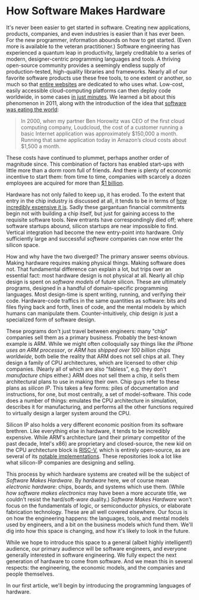 
# How Software Makes Hardware 

It's never been easier to get started in software.  Creating new applications, products, companies, and even industries is easier than it has ever been.  For the new programmer, information abounds on how to get started.  (Even more is available to the veteran practitioner.)  Software engineering has experienced a quantum leap in productivity, largely creditable to a series of modern, designer-centric programming languages and tools.  A thriving open-source community provides a seemingly endless supply of production-tested, high-quality libraries and frameworks.  Nearly all of our favorite software products use these free tools, to one extent or another, so much so that [entire websites](https://stackshare.io/) are dedicated to who uses what.  Low-cost, easily accessible cloud-computing platforms can then deploy code worldwide, in some cases [in just minutes](https://medium.com/google-cloud/deploying-a-python-serverless-function-in-minutes-with-gcp-19dd07e19824).  We learned a bit about this phenomenon in 2011, along with the introduction of the idea that [software was eating the world](https://a16z.com/2011/08/20/why-software-is-eating-the-world/): 

> In 2000, when my partner Ben Horowitz was CEO of the first cloud computing company, Loudcloud, the cost of a customer running a basic Internet application was approximately $150,000 a month. Running that same application today in Amazon’s cloud costs about $1,500 a month.

These costs have continued to plummet, perhaps another order of magnitude since. This combination of factors has enabled start-ups with little more than a dorm room full of friends.  And there is plenty of economic incentive to start them: from time to time, companies with scarcely a dozen employees are acquired for more than [$1 billion](https://www.businessinsider.com/instagram-employees-and-investors-2012-4?IR=T).

Hardware has not only failed to keep up, it has eroded.  To the extent that entry in the chip industry is discussed at all, it tends to be in terms of [how incredibly expensive it is](https://www.reuters.com/article/tsmc-investment/tsmc-says-latest-chip-plant-will-cost-around-20-bln-idUSL3N1O737Z).  Sadly these gargantuan financial commitments begin not with building a chip itself, but just for gaining access to the requisite software tools.  New entrants have correspondingly died off; where software startups abound, silicon startups are near impossible to find.  Vertical integration had become the new entry-point into hardware.  Only sufficiently large and successful *software* companies can now enter the silicon space. 

How and why have the two diverged?  The primary answer seems obvious.  Making hardware requires making physical things.  Making software does not.  That fundamental difference can explain a lot, but trips over an essential fact: most hardware design is not physical at all.  Nearly all chip design is spent on *software models* of future silicon.  These are ultimately programs, designed in a handful of domain-specific programming languages.  Most design-time is spent writing, running, and verifying their code.  Hardware-code traffics in the same quantities as software: bits and files flying back and forth, lines of code, and the mental models by which humans can manipulate them.  Counter-intuitively, chip design *is* just a specialized form of software design.  

These programs don't just travel between engineers: many "chip" companies sell them as a primary business.  Probably the best-known example is ARM.  While we might often colloquially say things like *the iPhone uses an ARM processor*, or *ARM has shipped over 100 billion chips worldwide*, both belie the reality that ARM does not sell chips at all.  They design a family of CPU architectures, which are licensed to other chip companies.  (Nearly all of which are also "fabless", e.g. they don't *manufacture* chips either.)  ARM does not sell them a chip, it sells them architectural plans to use in making their own.  Chip guys refer to these plans as *silicon IP*.  This takes a few forms: piles of documentation and instructions, for one, but most centrally, a set of model-software.  This code does a number of things: emulates the CPU architecture in simulation, describes it for manufacturing, and performs all the other functions required to virtually design a larger system around the CPU.  

Silicon IP also holds a very different economic position from its software brethren.  Like everything else in hardware, it tends to be incredibly expensive.  While ARM's architecture (and their primary competitor of the past decade, Intel's x86) are proprietary and closed-source, the new kid on the CPU architecture block is [RISC-V](https://github.com/riscv), which is entirely open-source, as are several of its [notable implementations](https://github.com/riscv-boom/riscv-boom).  These repositories look a lot like what silicon-IP companies are  designing and selling. 

This process by which hardware systems are created will be the subject of *Software Makes Hardware*.  By *hardware* here, we of course mean *electronic hardware*: chips, boards, and systems which use them.  (While *how software makes electronics* may have been a more accurate title, we couldn't resist the hard/soft-*ware* duality.)  *Software Makes Hardware* won't focus on the fundamentals of logic, or semiconductor physics, or elaborate fabrication technology.  These are all well covered elsewhere.  Our focus is on how the engineering happens: the languages, tools, and mental models used by engineers, and a bit on the business models which fund them.  We'll dig into how this space is changing, and how it's likely to look in the future. 

While we hope to introduce this space to a general (albeit highly intelligent!) audience, our primary audience will be software engineers, and everyone generally interested in software engineering.  We fully expect the next generation of hardware to come from software.  And we mean this in several respects: the engineering, the economic models, and the companies and people themselves.  

In our first article, we'll begin by introducing the programming languages of hardware.

